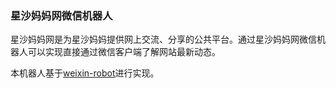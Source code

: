 ### 星沙妈妈网微信机器人

星沙妈妈网是为星沙妈妈提供网上交流、分享的公共平台。通过星沙妈妈网微信机器人可以实现直接通过微信客户端了解网站最新动态。

本机器人基于[weixin-robot](https://github.com/node-webot/weixin-robot)进行实现。